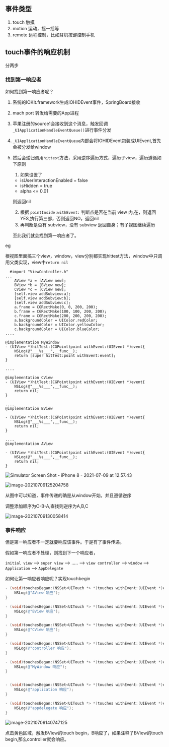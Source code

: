 ## 事件类型

1. touch 触摸
2. motion 运动，摇一摇等
3. remote 远程控制，比如耳机按键控制手机

## touch事件的响应机制

分两步

### 找到第一响应者

如何找到第一响应者呢？

1. 系统的IOKit.framework生成IOHIDEvent事件，SpringBoard接收

2. mach port 转发给需要的App进程

3. 苹果注册的source1会接收到这个消息，触发回调`_UIApplicationHandleEventQueue()`进行事件分发

4. `_UIApplicationHandleEventQueue`内部会将IOHIDEvent包装成UIEvent,首先会被分发给window

5. 然后会递归调用`hittest`方法，采用逆序遍历方式，遍历子view，遍历遵循如下原则

   1. 如果设置了

   - isUserInteractionEnabled = false
   - isHidden = true
   - alpha <= 0.01

   则返回nil

   2. 根据 `pointInside:withEvent:` 判断点是否在当前 view 内,在，则返回YES,执行第三部，否则返回NO，返回nil
   3. 再判断是否有 subview，没有 subview 返回自身；有子视图继续遍历

   至此我们就会找到第一响应者了。

eg

根视图里面搞三个view，window，view分别都实现hittest方法，window中只调用父类实现，view中`return nil`

```
  #import "ViewController.h"
...
    AView *a = [AView new];
    BView *b = [BView new];
    CView *c = [CView new];
    [self.view addSubview:a];
    [self.view addSubview:b];
    [self.view addSubview:c];
    a.frame = CGRectMake(0, 0, 200, 200);
    b.frame = CGRectMake(100, 100, 200, 200);
    c.frame = CGRectMake(200, 200, 200, 200);
    a.backgroundColor = UIColor.redColor;
    b.backgroundColor = UIColor.yellowColor;
    c.backgroundColor = UIColor.blueColor;
....

@implementation MyWindow
- (UIView *)hitTest:(CGPoint)point withEvent:(UIEvent *)event{
    NSLog(@"___%s___",__func__);
    return [super hitTest:point withEvent:event];
}

....

@implementation CView
- (UIView *)hitTest:(CGPoint)point withEvent:(UIEvent *)event{
    NSLog(@"___%s___",__func__);
    return nil;
}

....
@implementation BView

- (UIView *)hitTest:(CGPoint)point withEvent:(UIEvent *)event{
    NSLog(@"___%s___",__func__);
    return nil;
}

....
@implementation AView

- (UIView *)hitTest:(CGPoint)point withEvent:(UIEvent *)event{
    NSLog(@"___%s___",__func__);
    return nil;
}
```

![Simulator Screen Shot - iPhone 8 - 2021-07-09 at 12.57.43](https://tva1.sinaimg.cn/large/008i3skNly1gsalz2ufvpj30ku112aaj.jpg)

![image-20210709125204758](https://tva1.sinaimg.cn/large/008i3skNly1gsalt3en4lj31nj0u04qp.jpg)

从图中可以知道，事件传递的确是从window开始，并且遵循逆序

调整添加顺序为C-B-A,查找则逆序为A,B,C

![image-20210709130058414](https://tva1.sinaimg.cn/large/008i3skNly1gsam2b0w4mj316w0u0gz5.jpg)

### 事件响应

但是第一响应者不一定就要响应该事件。于是有了事件传递。

假如第一响应者不处理，则找到下一个响应者，

`initial view` –> `super view` –> ….. –> `view controller` –> `window` –> `Application` –> `AppDelegate`

如何让第一响应者响应呢？实现touchbegin

```objective-c
- (void)touchesBegan:(NSSet<UITouch *> *)touches withEvent:(UIEvent *)event{
    NSLog(@"AView 响应");
}

- (void)touchesBegan:(NSSet<UITouch *> *)touches withEvent:(UIEvent *)event{
    NSLog(@"BView 响应");
}

- (void)touchesBegan:(NSSet<UITouch *> *)touches withEvent:(UIEvent *)event{
    NSLog(@"CView 响应");
}

- (void)touchesBegan:(NSSet<UITouch *> *)touches withEvent:(UIEvent *)event{
    NSLog(@"controller 响应");
}

- (void)touchesBegan:(NSSet<UITouch *> *)touches withEvent:(UIEvent *)event{
    NSLog(@"MyWindow 响应");
}


- (void)touchesBegan:(NSSet<UITouch *> *)touches withEvent:(UIEvent *)event{
    NSLog(@"application 响应");
}

- (void)touchesBegan:(NSSet<UITouch *> *)touches withEvent:(UIEvent *)event{
    NSLog(@"appdelegate 响应");
}
```

![image-20210709140747125](https://tva1.sinaimg.cn/large/008i3skNly1gsanzu6bdfj316c0u0b29.jpg)

点击黄色区域，触发BView的touch begin，B响应了，如果注释了BView的touch begin,那么controller就会响应。

